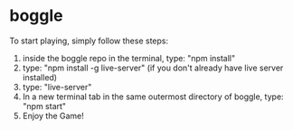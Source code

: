 # boggle
To start playing, simply follow these steps:

1. inside the boggle repo in the terminal, type: "npm install"
2. type: "npm install -g live-server" (if you don't already have live server installed)
3. type: "live-server"
4. In a new terminal tab in the same outermost directory of boggle, type: "npm start"
5. Enjoy the Game!
